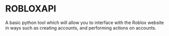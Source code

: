 # ROBLOXAPI
A basic python tool which will allow you to interface with the Roblox website in ways such as creating accounts, and performing actions on accounts.
